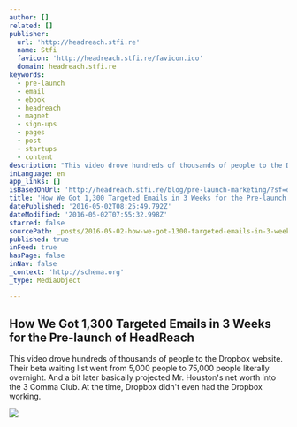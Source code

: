 ```yaml
---
author: []
related: []
publisher:
  url: 'http://headreach.stfi.re'
  name: Stfi
  favicon: 'http://headreach.stfi.re/favicon.ico'
  domain: headreach.stfi.re
keywords:
  - pre-launch
  - email
  - ebook
  - headreach
  - magnet
  - sign-ups
  - pages
  - post
  - startups
  - content
description: "This video drove hundreds of thousands of people to the Dropbox website. Their beta waiting list went from 5,000 people to 75,000 people literally overnight. And a bit later basically projected Mr. Houston's net worth into the 3 Comma Club. At the time, Dropbox didn't even had the Dropbox working."
inLanguage: en
app_links: []
isBasedOnUrl: 'http://headreach.stfi.re/blog/pre-launch-marketing/?sf=doyzov'
title: 'How We Got 1,300 Targeted Emails in 3 Weeks for the Pre-launch of HeadReach'
datePublished: '2016-05-02T08:25:49.792Z'
dateModified: '2016-05-02T07:55:32.998Z'
starred: false
sourcePath: _posts/2016-05-02-how-we-got-1300-targeted-emails-in-3-weeks-for-the-pre-laun.md
published: true
inFeed: true
hasPage: false
inNav: false
_context: 'http://schema.org'
_type: MediaObject

---
```

<article style=""><h1>How We Got 1,300 Targeted Emails in 3 Weeks for the Pre-launch of HeadReach</h1><p>This video drove hundreds of thousands of people to the Dropbox website. Their beta waiting list went from 5,000 people to 75,000 people literally overnight. And a bit later basically projected Mr. Houston's net worth into the 3 Comma Club. At the time, Dropbox didn't even had the Dropbox working.</p><img src="http://headreach.com/blog/wp-content/uploads/2016/04/Untitled-1.jpg" /></article>